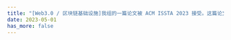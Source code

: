 ```yaml
---
title: "[Web3.0 / 区块链基础设施]我组的一篇论文被 ACM ISSTA 2023 接受。这篇论文提出通过半自动将法律协议表示为区块链上的智能合约，来构建 Web3.0 友好的法律部门"
date: 2023-05-01
has_more: false
---
```

